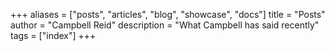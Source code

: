 +++
aliases = ["posts", "articles", "blog", "showcase", "docs"]
title = "Posts"
author = "Campbell Reid"
description = "What Campbell has said recently"
tags = ["index"]
+++
